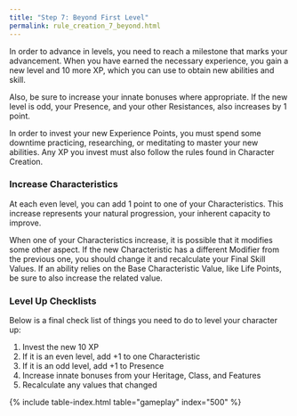 ```yaml
---
title: "Step 7: Beyond First Level"
permalink: rule_creation_7_beyond.html
---
```


In order to advance in levels, you need to reach a milestone that marks your advancement. When you have earned the necessary experience, you gain a new level and 10 more XP, which you can use to obtain new abilities and skill.

Also, be sure to increase your innate bonuses where appropriate. If the new level is odd, your Presence, and your other Resistances, also increases by 1 point.

In order to invest your new Experience Points, you must spend some downtime practicing, researching, or meditating to master your new abilities. Any XP you invest must also follow the rules found in Character Creation.

### Increase Characteristics
At each even level, you can add 1 point to one of your Characteristics. This increase represents your natural progression, your inherent capacity to improve. 

When one of your Characteristics increase, it is possible that it modifies some other aspect. If the new Characteristic has a different Modifier from the previous one, you should change it and recalculate your Final Skill Values. If an ability relies on the Base Characteristic Value, like Life Points, be sure to also increase the related value.

### Level Up Checklists
Below is a final check list of things you need to do to level your character up:
1.	Invest the new 10 XP
2.	If it is an even level, add +1 to one Characteristic
3.	If it is an odd level, add +1 to Presence
4.	Increase innate bonuses from your Heritage, Class, and Features
5.	Recalculate any values that changed

{% include table-index.html table="gameplay" index="500" %}